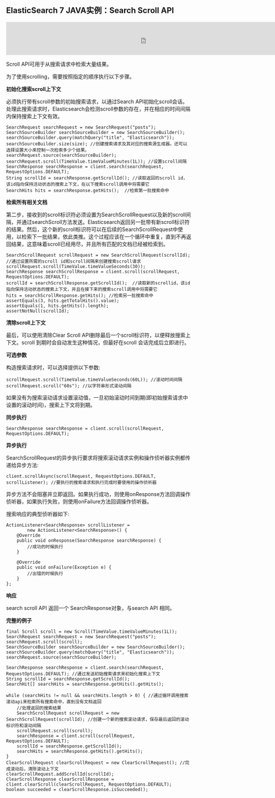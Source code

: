 ## ElasticSearch 7 JAVA实例：Search Scroll API

<iframe id="iframeu4097238_0" name="iframeu4097238_0" src="https://pos.baidu.com/mcwm?conwid=760&amp;conhei=90&amp;rdid=4097238&amp;dc=3&amp;di=u4097238&amp;s1=3882357451&amp;s2=1626035178&amp;dri=0&amp;dis=0&amp;dai=2&amp;ps=230x654&amp;enu=encoding&amp;exps=110261,110252,110011&amp;ant=0&amp;aa=1&amp;psi=fff442f6b3e255d8&amp;dcb=___adblockplus_&amp;dtm=HTML_POST&amp;dvi=0.0&amp;dci=-1&amp;dpt=none&amp;tsr=0&amp;tpr=1634346798386&amp;ti=ElasticSearch%207%20JAVA%E5%AE%9E%E4%BE%8B%EF%BC%9ASearch%20Scroll%20API%2C%E5%AD%A6%E4%B9%A0ElasticSearch%207%20%E6%95%99&amp;ari=2&amp;ver=1012&amp;dbv=2&amp;drs=1&amp;pcs=1864x885&amp;pss=1864x2751&amp;cfv=0&amp;cpl=16&amp;chi=32&amp;cce=true&amp;cec=UTF-8&amp;tlm=1627002759&amp;prot=2&amp;rw=885&amp;ltu=https%3A%2F%2Fwww.kaifaxueyuan.com%2Fserver%2Felasticsearch7%2Felasticsearch-java-java-rest-high-search-scroll-api.html&amp;ltr=https%3A%2F%2Fwww.kaifaxueyuan.com%2Fserver%2Felasticsearch7%2Felasticsearch-java-search-uri-request..html&amp;ecd=1&amp;uc=1920x1032&amp;pis=-1x-1&amp;sr=1920x1080&amp;tcn=1634346798&amp;qn=c0ab48ad9bbcf2ab&amp;tt=1634346798377.64.64.64" width="760" height="90" scrolling="no" frameborder="0" style="box-sizing: border-box;"></iframe>



 Scroll API可用于从搜索请求中检索大量结果。

 为了使用scrolling，需要按照指定的顺序执行以下步骤。

**初始化搜索scroll上下文**

 必须执行带有scroll参数的初始搜索请求，以通过Search API初始化scroll会话。处理此搜索请求时，Elasticsearch会检测scroll参数的存在，并在相应的时间间隔内保持搜索上下文有效。

```
SearchRequest searchRequest = new SearchRequest("posts");
SearchSourceBuilder searchSourceBuilder = new SearchSourceBuilder();
searchSourceBuilder.query(matchQuery("title", "Elasticsearch"));
searchSourceBuilder.size(size); //创建搜索请求及其对应的搜索源生成器。还可以选择设置大小来控制一次检索多少个结果。
searchRequest.source(searchSourceBuilder);
searchRequest.scroll(TimeValue.timeValueMinutes(1L)); //设置scroll间隔
SearchResponse searchResponse = client.search(searchRequest, RequestOptions.DEFAULT);
String scrollId = searchResponse.getScrollId(); //读取返回的scroll id，该id指向保持活动状态的搜索上下文，在以下搜索scroll调用中将需要它
SearchHits hits = searchResponse.getHits();  //检索第一批搜索命中
```

**检索所有相关文档**

 第二步，接收到的scroll标识符必须设置为SearchScrollRequest以及新的scroll间隔，并通过searchScroll方法发送。Elasticsearch返回另一批带有新scroll标识符的结果。然后，这个新的scroll标识符可以在后续的SearchScrollRequest中使用，以检索下一批结果，依此类推。这个过程应该在一个循环中重复，直到不再返回结果，这意味着scroll已经用尽，并且所有匹配的文档已经被检索到。

```
SearchScrollRequest scrollRequest = new SearchScrollRequest(scrollId); //通过设置所需的scroll id和scroll间隔来创建搜索scroll请求
scrollRequest.scroll(TimeValue.timeValueSeconds(30));
SearchResponse searchScrollResponse = client.scroll(scrollRequest, RequestOptions.DEFAULT);
scrollId = searchScrollResponse.getScrollId();  //读取新的scrollid，该id指向保持活动状态的搜索上下文，并且在接下来的搜索scroll调用中将需要它
hits = searchScrollResponse.getHits(); //检索另一批搜索命中
assertEquals(3, hits.getTotalHits().value);
assertEquals(1, hits.getHits().length);
assertNotNull(scrollId);
```

**清除scroll上下文**

 最后，可以使用清除Clear Scroll API删除最后一个scroll标识符，以便释放搜索上下文。scroll 到期时会自动发生这种情况，但最好在scroll 会话完成后立即进行。

**可选参数**

 构造搜索请求时，可以选择提供以下参数:

```
scrollRequest.scroll(TimeValue.timeValueSeconds(60L)); //滚动时间间隔
scrollRequest.scroll("60s"); //以字符串形式滚动间隔
```

 如果没有为搜索滚动请求设置滚动值，一旦初始滚动时间到期(即初始搜索请求中设置的滚动时间)，搜索上下文将到期。

**同步执行**

```
SearchResponse searchResponse = client.scroll(scrollRequest, RequestOptions.DEFAULT);
```

**异步执行**

 SearchScrollRequest的异步执行要求将搜索滚动请求实例和操作侦听器实例都传递给异步方法:

```
client.scrollAsync(scrollRequest, RequestOptions.DEFAULT, scrollListener); //要执行的搜索请求和执行完成时要使用的操作侦听器
```

 异步方法不会阻塞并立即返回。如果执行成功，则使用onResponse方法回调操作侦听器，如果执行失败，则使用onFailure方法回调操作侦听器。

 搜索响应的典型侦听器如下:

```
ActionListener<SearchResponse> scrollListener =
        new ActionListener<SearchResponse>() {
    @Override
    public void onResponse(SearchResponse searchResponse) {
        //成功的时候执行
    }

    @Override
    public void onFailure(Exception e) {
        //出错的时候执行
    }
};
```

**响应**

  search scroll API 返回一个 SearchResponse对象，与search API 相同。

**完整的例子**

```
final Scroll scroll = new Scroll(TimeValue.timeValueMinutes(1L));
SearchRequest searchRequest = new SearchRequest("posts");
searchRequest.scroll(scroll);
SearchSourceBuilder searchSourceBuilder = new SearchSourceBuilder();
searchSourceBuilder.query(matchQuery("title", "Elasticsearch"));
searchRequest.source(searchSourceBuilder);

SearchResponse searchResponse = client.search(searchRequest, RequestOptions.DEFAULT); //通过发送初始搜索请求来初始化搜索上下文
String scrollId = searchResponse.getScrollId();
SearchHit[] searchHits = searchResponse.getHits().getHits();

while (searchHits != null && searchHits.length > 0) { //通过循环调用搜索滚动api来检索所有搜索命中，直到没有文档返回
    //处理返回的搜索结果
    SearchScrollRequest scrollRequest = new SearchScrollRequest(scrollId); //创建一个新的搜索滚动请求，保存最后返回的滚动标识符和滚动间隔
    scrollRequest.scroll(scroll);
    searchResponse = client.scroll(scrollRequest, RequestOptions.DEFAULT);
    scrollId = searchResponse.getScrollId();
    searchHits = searchResponse.getHits().getHits();
}
ClearScrollRequest clearScrollRequest = new ClearScrollRequest(); //完成滚动后，清除滚动上下文
clearScrollRequest.addScrollId(scrollId);
ClearScrollResponse clearScrollResponse = client.clearScroll(clearScrollRequest, RequestOptions.DEFAULT);
boolean succeeded = clearScrollResponse.isSucceeded();
```